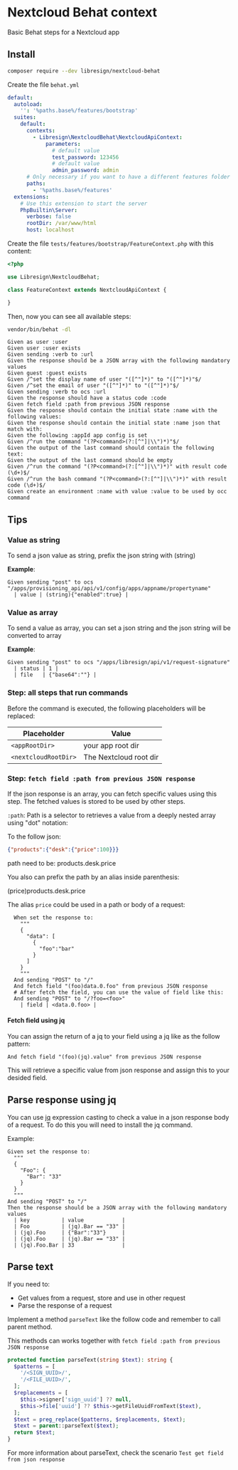 # Nextcloud Behat context

Basic Behat steps for a Nextcloud app

## Install

```bash
composer require --dev libresign/nextcloud-behat
```
Create the file `behat.yml`
```yaml
default:
  autoload:
    '': '%paths.base%/features/bootstrap'
  suites:
    default:
      contexts:
        - Libresign\NextcloudBehat\NextcloudApiContext:
            parameters:
              # default value
              test_password: 123456
              # default value
              admin_password: admin
      # Only necessary if you want to have a different features folder
      paths:
        - '%paths.base%/features'
  extensions:
    # Use this extension to start the server
    PhpBuiltin\Server:
      verbose: false
      rootDir: /var/www/html
      host: localhost
```
Create the file `tests/features/bootstrap/FeatureContext.php` with this content:
```php
<?php

use Libresign\NextcloudBehat;

class FeatureContext extends NextcloudApiContext {

}
```

Then, now you can see all available steps:
```bash
vendor/bin/behat -dl
```

```gherkin
Given as user :user
Given user :user exists
Given sending :verb to :url
Given the response should be a JSON array with the following mandatory values
Given guest :guest exists
Given /^set the display name of user "([^"]*)" to "([^"]*)"$/
Given /^set the email of user "([^"]*)" to "([^"]*)"$/
Given sending :verb to ocs :url
Given the response should have a status code :code
Given fetch field :path from previous JSON response
Given the response should contain the initial state :name with the following values:
Given the response should contain the initial state :name json that match with:
Given the following :appId app config is set
Given /^run the command "(?P<command>(?:[^"]|\\")*)"$/
Given the output of the last command should contain the following text:
Given the output of the last command should be empty
Given /^run the command "(?P<command>(?:[^"]|\\")*)" with result code (\d+)$/
Given /^run the bash command "(?P<command>(?:[^"]|\\")*)" with result code (\d+)$/
Given create an environment :name with value :value to be used by occ command
```

## Tips

### Value as string
To send a json value as string, prefix the json string with (string)

**Example**:
```gherkin
Given sending "post" to ocs "/apps/provisioning_api/api/v1/config/apps/appname/propertyname"
  | value | (string){"enabled":true} |
```

### Value as array
To send a value as array, you can set a json string and the json string will be converted to array

**Example**:
```gherkin
Given sending "post" to ocs "/apps/libresign/api/v1/request-signature"
  | status | 1 |
  | file   | {"base64":""} |
```

### Step: all steps that run commands

Before the command is executed, the following placeholders will be replaced:

| Placeholder          | Value                  |
| -------------------- | ---------------------- |
| `<appRootDir>`       | your app root dir      |
| `<nextcloudRootDir>` | The Nextcloud root dir |

### Step: `fetch field :path from previous JSON response`

If the json response is an array, you can fetch specific values using this step. The fetched values is stored to be used by other steps.

`:path`: Path is  a selector to retrieves a value from a deeply nested array using "dot" notation:

To the follow json:
```json
{"products":{"desk":{"price":100}}}
```
path need to be: products.desk.price

You also can prefix the path by an alias inside parenthesis:

(price)products.desk.price

The alias `price` could be used in a path or body of a request:
```gherkin
  When set the response to:
    """
    {
      "data": [
        {
          "foo":"bar"
        }
      ]
    }
    """
  And sending "POST" to "/"
  And fetch field "(foo)data.0.foo" from previous JSON response
  # After fetch the field, you can use the value of field like this:
  And sending "POST" to "/?foo=<foo>"
    | field | <data.0.foo> |
```

#### Fetch field using jq

You can assign the return of a jq to your field using a jq like as the follow pattern:

```gherkin
And fetch field "(foo)(jq).value" from previous JSON response
```

This will retrieve a specific value from json response and assign this to your desided field.

## Parse response using jq

You can use [jq](https://jqlang.github.io/jq/manual/) expression casting to check a value in a json response body of a request. To do this you will need to install the jq command.

Example:

```gherkin
Given set the response to:
  """
  {
    "Foo": {
      "Bar": "33"
    }
  }
  """
And sending "POST" to "/"
Then the response should be a JSON array with the following mandatory values
  | key          | value            |
  | Foo          | (jq).Bar == "33" |
  | (jq).Foo     | {"Bar":"33"}     |
  | (jq).Foo     | (jq).Bar == "33" |
  | (jq).Foo.Bar | 33               |
```

## Parse text

If you need to:
- Get values from a request, store and use in other request
- Parse the response of a request

Implement a method `parseText` like the follow code and remember to call parent method.

This methods can works together with `fetch field :path from previous JSON response`
```php
protected function parseText(string $text): string {
  $patterns = [
    '/<SIGN_UUID>/',
    '/<FILE_UUID>/',
  ];
  $replacements = [
    $this->signer['sign_uuid'] ?? null,
    $this->file['uuid'] ?? $this->getFileUuidFromText($text),
  ];
  $text = preg_replace($patterns, $replacements, $text);
  $text = parent::parseText($text);
  return $text;
}
```
For more information about parseText, check the scenario `Test get field from json response`
